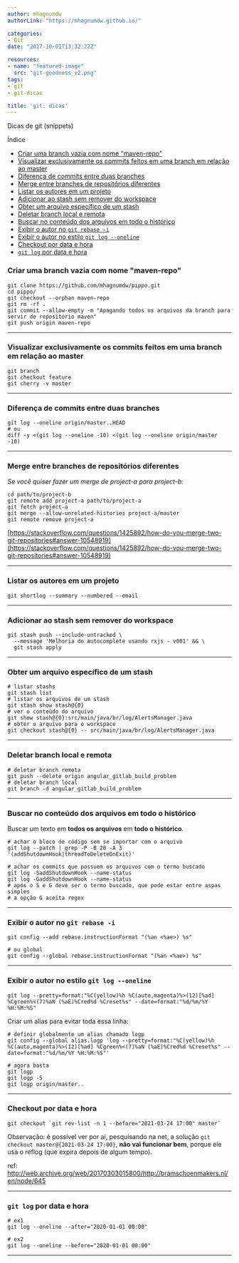 ```yaml
---
author: mhagnumdw
authorLink: "https://mhagnumdw.github.io/"

categories:
- Git
date: "2017-10-01T13:32:22Z"

resources:
- name: "featured-image"
  src: "git-goodness_v2.png"
tags:
- git
- git-dicas

title: 'git: dicas'
---
```


Dicas de git (snippets)

<!--more-->

Índice

- [Criar uma branch vazia com nome "maven-repo"](#criar-uma-branch-vazia-com-nome-maven-repo)
- [Visualizar exclusivamente os commits feitos em uma branch em relação ao master](#visualizar-exclusivamente-os-commits-feitos-em-uma-branch-em-relação-ao-master)
- [Diferença de commits entre duas branches](#diferença-de-commits-entre-duas-branches)
- [Merge entre branches de repositórios diferentes](#merge-entre-branches-de-repositórios-diferentes)
- [Listar os autores em um projeto](#listar-os-autores-em-um-projeto)
- [Adicionar ao stash sem remover do workspace](#adicionar-ao-stash-sem-remover-do-workspace)
- [Obter um arquivo específico de um stash](#obter-um-arquivo-específico-de-um-stash)
- [Deletar branch local e remota](#deletar-branch-local-e-remota)
- [Buscar no conteúdo dos arquivos em todo o histórico](#buscar-no-conteúdo-dos-arquivos-em-todo-o-histórico)
- [Exibir o autor no `git rebase -i`](#exibir-o-autor-no-git-rebase--i)
- [Exibir o autor no estilo `git log --oneline`](#exibir-o-autor-no-estilo-git-log---oneline)
- [Checkout por data e hora](#checkout-por-data-e-hora)
- [`git log` por data e hora](#git-log-por-data-e-hora)

### Criar uma branch vazia com nome "maven-repo"

```shell
git clone https://github.com/mhagnumdw/pippo.git
cd pippo/
git checkout --orphan maven-repo
git rm -rf .
git commit --allow-empty -m "Apagando todos os arquivos da branch para servir de repositório maven"
git push origin maven-repo
```

* * *

### Visualizar exclusivamente os commits feitos em uma branch em relação ao master

```shell
git branch
git checkout feature
git cherry -v master
```

* * *

### Diferença de commits entre duas branches

```shell
git log --oneline origin/master..HEAD
# ou
diff -y <(git log --oneline -10) <(git log --oneline origin/master -10)
```

* * *

### Merge entre branches de repositórios diferentes

_Se você quiser fazer um merge de project-a para project-b:_

```shell
cd path/to/project-b
git remote add project-a path/to/project-a
git fetch project-a
git merge --allow-unrelated-histories project-a/master
git remote remove project-a
```

[https://stackoverflow.com/questions/1425892/how-do-you-merge-two-git-repositories#answer-10548919](https://stackoverflow.com/questions/1425892/how-do-you-merge-two-git-repositories#answer-10548919)

* * *

### Listar os autores em um projeto

```shell
git shortlog --summary --numbered --email
```

* * *

### Adicionar ao stash sem remover do workspace

```shell
git stash push --include-untracked \
  --message 'Melhoria do autocomplete usando rxjs - v001' && \
  git stash apply
```

* * *

### Obter um arquivo específico de um stash

```shell
# listar stashs
git stash list
# listar os arquivos de um stash
git stash show stash@{0}
# ver o conteúdo do arquivo
git show stash@{0}:src/main/java/br/log/AlertsManager.java
# obter o arquivo para o workspace
git checkout stash@{0} -- src/main/java/br/log/AlertsManager.java
```

* * *

### Deletar branch local e remota

```shell
# deletar branch remota
git push --delete origin angular_gitlab_build_problem
# deletar branch local
git branch -d angular_gitlab_build_problem
```

* * *

### Buscar no conteúdo dos arquivos em todo o histórico

Buscar um texto em **todos os arquivos** em **todo o histórico**.

```shell
# achar o bloco de código sem se importar com o arquivo
git log --patch | grep -P -B 20 -A 3 '(addShutdownHook|threadToDeleteOnExit)'

# achar os commits que possuem os arquivos com o termo buscado
git log -SaddShutdownHook --name-status
git log -GaddShutdownHook --name-status
# após o S e G deve ser o termo buscado, que pode estar entre aspas simples
# a opção G aceita regex
```

* * *

### Exibir o autor no `git rebase -i`

```shell
git config --add rebase.instructionFormat "(%an <%ae>) %s"

# ou global
git config --global rebase.instructionFormat "(%an <%ae>) %s"
```

* * *

### Exibir o autor no estilo `git log --oneline`

```shell
git log --pretty=format:"%C(yellow)%h %C(auto,magenta)%>(12)[%ad] %Cgreen%<(7)%aN (%aE)%Cred%d %Creset%s" --date=format:"%d/%m/%Y %H:%M:%S"
```

Criar um alias para evitar toda essa linha:

```shell
# definir globalmente um alias chamado logp
git config --global alias.logp 'log --pretty=format:"%C(yellow)%h %C(auto,magenta)%>(12)[%ad] %Cgreen%<(7)%aN (%aE)%Cred%d %Creset%s" --date=format:"%d/%m/%Y %H:%M:%S"'

# agora basta
git logp
git logp -5
git logp origin/master..
```

* * *

### Checkout por data e hora

```shell
git checkout `git rev-list -n 1 --before="2021-03-24 17:00" master`
```

Observação: é possível ver por aí, pesquisando na net, a solução `git checkout master@{2021-03-24 17:00}`, **não vai funcionar bem**, porque ele usa o reflog (que expira depois de algum tempo).

ref: <http://web.archive.org/web/20170303015800/http://bramschoenmakers.nl/en/node/645>

* * *

### `git log` por data e hora

```shell
# ex1
git log --oneline --after="2020-01-01 00:00"

# ex2
git log --oneline --before="2020-01-01 00:00"
```

* * *
